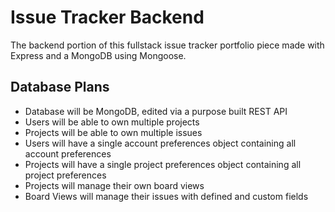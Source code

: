 # Issue Tracker Backend

The backend portion of this fullstack issue tracker portfolio piece made with Express and a MongoDB using Mongoose.

## Database Plans

-   Database will be MongoDB, edited via a purpose built REST API
-   Users will be able to own multiple projects
-   Projects will be able to own multiple issues
-   Users will have a single account preferences object containing all account preferences
-   Projects will have a single project preferences object containing all project preferences
-   Projects will manage their own board views
-   Board Views will manage their issues with defined and custom fields
